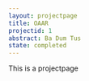 ```yaml
---
layout: projectpage
title: OAAR
projectid: 1
abstract: Ba Dum Tus
state: completed
---
```

This is a projectpage

